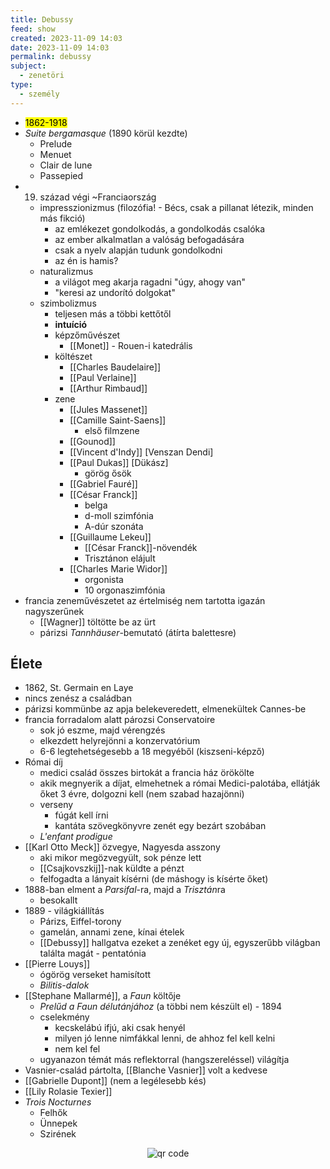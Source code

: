 ```yaml
---
title: Debussy
feed: show
created: 2023-11-09 14:03
date: 2023-11-09 14:03
permalink: debussy
subject:
  - zenetöri
type:
  - személy
---
```

- <mark>1862-1918</mark>
- *Suite bergamasque* (1890 körül kezdte)
	- Prelude
	- Menuet
	- Clair de lune
	- Passepied
- 19. század végi ~Franciaország
	- impresszionizmus (filozófia! - Bécs, csak a pillanat létezik, minden más fikció)
		- az emlékezet gondolkodás, a gondolkodás csalóka
		- az ember alkalmatlan a valóság befogadására
		- csak a nyelv alapján tudunk gondolkodni
		- az én is hamis?
	- naturalizmus
		- a világot meg akarja ragadni "úgy, ahogy van"
		- "keresi az undorító dolgokat"
	- szimbolizmus
		- teljesen más a többi kettőtől
		- **intuíció**
		- képzőművészet
			- [[Monet]] - Rouen-i katedrális
		- költészet
			- [[Charles Baudelaire]]
			- [[Paul Verlaine]]
			- [[Arthur Rimbaud]]
		- zene
			- [[Jules Massenet]]
			- [[Camille Saint-Saens]]
				- első filmzene
			- [[Gounod]]
			- [[Vincent d'Indy]] [Venszan Dendi]
			- [[Paul Dukas]] [Dükász]
				- görög ősök
			- [[Gabriel Fauré]]
			- [[César Franck]]
				- belga
				- d-moll szimfónia
				- A-dúr szonáta
			- [[Guillaume Lekeu]]
				- [[César Franck]]-növendék
				- Trisztánon elájult
			- [[Charles Marie Widor]]
				- orgonista
				- 10 orgonaszimfónia
- francia zeneművészetet az értelmiség nem tartotta igazán nagyszerűnek
	- [[Wagner]] töltötte be az ürt
	- párizsi *Tannhäuser*-bemutató (átírta balettesre)

## Élete
- 1862, St. Germain en Laye
- nincs zenész a családban
- párizsi kommünbe az apja belekeveredett, elmenekültek Cannes-be
- francia forradalom alatt pározsi Conservatoire
	- sok jó eszme, majd vérengzés
	- elkezdett helyrejönni a konzervatórium
	- 6-6 legtehetségesebb a 18 megyéből (kiszseni-képző)
- Római díj
	- medici család összes birtokát a francia ház örökölte
	- akik megnyerik a díjat, elmehetnek a római Medici-palotába, ellátják őket 3 évre, dolgozni kell (nem szabad hazajönni)
	- verseny
		- fúgát kell írni
		- kantáta szövegkönyvre zenét egy bezárt szobában
	- *L'enfant prodigue*
- [[Karl Otto Meck]] özvegye, Nagyesda asszony
	- aki mikor megözvegyült, sok pénze lett
	- [[Csajkovszkij]]-nak küldte a pénzt
	- felfogadta a lányait kísérni (de máshogy is kísérte őket)
- 1888-ban elment a *Parsifal*-ra, majd a *Trisztán*ra
	- besokallt
- 1889 - világkiállítás
	- Párizs, Eiffel-torony
	- gamelán, annami zene, kínai ételek
	- [[Debussy]] hallgatva ezeket a zenéket egy új, egyszerűbb világban találta magát - pentatónia
- [[Pierre Louys]]
	- ógörög verseket hamisított
	- *Bilitis-dalok*
- [[Stephane Mallarmé]], a *Faun* költője
	- *Prelűd a Faun délutánjához* (a többi nem készült el) - 1894
	- cselekmény
		- kecskelábú ifjú, aki csak henyél
		- milyen jó lenne nimfákkal lenni, de ahhoz fel kell kelni
		- nem kel fel
	- ugyanazon témát más reflektorral (hangszereléssel) világítja
- Vasnier-család pártolta, [[Blanche Vasnier]] volt a kedvese
- [[Gabrielle Dupont]] (nem a legélesebb kés)
- [[Lily Rolasie Texier]]
- *Trois Nocturnes*
	- Felhők
	- Ünnepek
	- Szirének



<p style="text-align: center;"><img src="https://chart.googleapis.com/chart?cht=qr&chl=https://notes.andrasdenes.com/debussy&chs=180x180&choe=UTF-8&chld=L|2" alt="qr code"></p>

